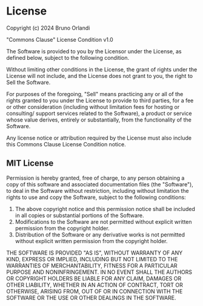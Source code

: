 # License

Copyright (c) 2024 Bruno Orlandi

"Commons Clause" License Condition v1.0

The Software is provided to you by the Licensor under the License, as defined below, subject to the following condition.

Without limiting other conditions in the License, the grant of rights under the License will not include, and the License does not grant to you, the right to Sell the Software.

For purposes of the foregoing, "Sell" means practicing any or all of the rights granted to you under the License to provide to third parties, for a fee or other consideration (including without limitation fees for hosting or consulting/ support services related to the Software), a product or service whose value derives, entirely or substantially, from the functionality of the Software.

Any license notice or attribution required by the License must also include this Commons Clause License Condition notice.

## MIT License

Permission is hereby granted, free of charge, to any person obtaining a copy of this software and associated documentation files (the "Software"), to deal in the Software without restriction, including without limitation the rights to use and copy the Software, subject to the following conditions:

1. The above copyright notice and this permission notice shall be included in all copies or substantial portions of the Software.
2. Modifications to the Software are not permitted without explicit written permission from the copyright holder.
3. Distribution of the Software or any derivative works is not permitted without explicit written permission from the copyright holder.

THE SOFTWARE IS PROVIDED "AS IS", WITHOUT WARRANTY OF ANY KIND, EXPRESS OR IMPLIED, INCLUDING BUT NOT LIMITED TO THE WARRANTIES OF MERCHANTABILITY, FITNESS FOR A PARTICULAR PURPOSE AND NONINFRINGEMENT. IN NO EVENT SHALL THE AUTHORS OR COPYRIGHT HOLDERS BE LIABLE FOR ANY CLAIM, DAMAGES OR OTHER LIABILITY, WHETHER IN AN ACTION OF CONTRACT, TORT OR OTHERWISE, ARISING FROM, OUT OF OR IN CONNECTION WITH THE SOFTWARE OR THE USE OR OTHER DEALINGS IN THE SOFTWARE.
